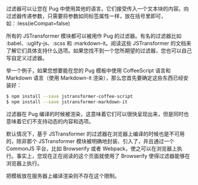过滤器可以让您在 Pug 中使用其他的语言。它们接受传入一个文本块的内容。向过滤器传递参数，只需要将参数如同标签属性一样，放在括号里即可，如：:less(ieCompat=false)

所有的 JSTransformer 模块都可以被用作 Pug 的过滤器。有名的过滤器比如 :babel、:uglify-js、:scss 和  :markdown-it。阅读这些 JSTransformer 的文档来了解它们具体支持什么选项。如果您找不到一个您所期望的过滤器，您也可以自己写自定义过滤器。

举一个例子，如果您想要能在您的 Pug 模板中使用 CoffeeScript 语言和 Markdown 语言（使用 Markdown-it 渲染），那么您首先要确定这些东西已经安装好：

```sh
$ npm install --save jstransformer-coffee-script
$ npm install --save jstransformer-markdown-it
```

过滤器在 Pug 编译的时候被渲染，这意味着它们可以很快呈现出来，但是同时也意味着它们不支持动态的内容和选项。

默认情况下，基于 JSTransformer 的过滤器在浏览器上编译的时候也是不可用的，除非那个 JSTransformer 模块被明确地封装、引入了，并且通过一个 CommonJS 平台，比如 Browserify 或者 Webpack，使之可以在浏览器上执行。事实上，您现在正在阅读的这个页面就使用了 Browserify 使得过滤器能够在浏览器上执行。

把模板放在服务器上编译渲染则不存在这个限制。
